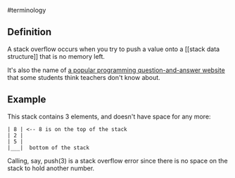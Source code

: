 #terminology

## Definition
A stack overflow occurs when you try to push a value onto a [[stack data structure]] that is no memory left.

It's also the name of [a popular programming question-and-answer website](https://stackoverflow.com/) that some students think teachers don't know about.

## Example
This stack contains 3 elements, and doesn't have space for any more:

```
| 8 | <-- 8 is on the top of the stack
| 2 | 
| 5 | 
|___|  bottom of the stack
```

Calling, say, push(3) is a stack overflow error since there is no space on the stack to hold another number.